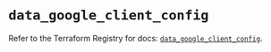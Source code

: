 # `data_google_client_config`

Refer to the Terraform Registry for docs: [`data_google_client_config`](https://registry.terraform.io/providers/hashicorp/google-beta/6.14.0/docs/data-sources/google_client_config).
